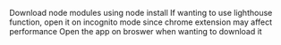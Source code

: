 Download node modules using node install
If wanting to use lighthouse function, open it on incognito mode since chrome extension may affect performance
Open the app on broswer when wanting to download it 
